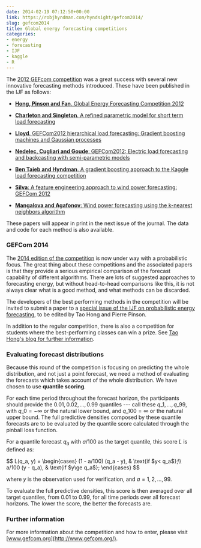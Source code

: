 ```yaml
---
date: 2014-02-19 07:12:50+00:00
link: https://robjhyndman.com/hyndsight/gefcom2014/
slug: gefcom2014
title: Global energy forecasting competitions
categories:
- energy
- forecasting
- IJF
- kaggle
- R
---
```


The [2012 GEFcom competition](http://www.drhongtao.com/gefcom/2012) was a great success with several new innovative forecasting methods introduced. These have been published in the IJF as follows:<!-- more -->

   
  * [**Hong, Pinson and Fan**. Global Energy Forecasting Competition 2012](http://dx.doi.org/10.1016/j.ijforecast.2013.07.001)

    
  * [**Charleton and Singleton**. A refined parametric model for short term load forecasting](http://dx.doi.org/10.1016/j.ijforecast.2013.07.003)

    
  * [**Lloyd**. GEFCom2012 hierarchical load forecasting: Gradient boosting machines and Gaussian processes](http://dx.doi.org/10.1016/j.ijforecast.2013.07.002)

    
  * [**Nedelec, Cugliari and Goude**: GEFCom2012: Electric load forecasting and backcasting with semi-parametric models](http://dx.doi.org/10.1016/j.ijforecast.2013.07.004)

    
  * [**Ben Taieb and Hyndman**. A gradient boosting approach to the Kaggle load forecasting competition](http://dx.doi.org/10.1016/j.ijforecast.2013.07.005)

    
  * [**Silva**: A feature engineering approach to wind power forecasting: GEFCom 2012](http://dx.doi.org/10.1016/j.ijforecast.2013.07.007)

    
  * [**Mangalova and Agafonov**: Wind power forecasting using the k-nearest neighbors algorithm](http://dx.doi.org/10.1016/j.ijforecast.2013.07.008)



These papers will appear in print in the next issue of the journal. The data and code for each method is also available.



### GEFCom 2014



The [2014 edition of the competition](http://www.gefcom.org/) is now under way with a probabilistic focus. The great thing about these competitions and the associated papers is that they provide a serious empirical comparison of the forecast capability of different algorithms. There are lots of suggested approaches to forecasting energy, but without head-to-head comparisons like this, it is not always clear what is a good method, and what methods can be discarded.

The developers of the best performing methods in the competition will be invited to submit a paper to a [special issue of the IJF on probabilistic energy forecasting](/hyndsight/probabilistic-energy-forecasting/), to be edited by Tao Hong and Pierre Pinson.

In addition to the regular competition, there is also a competition for students where the best-performing classes can win a prize. See [Tao Hong's blog for further information](http://blog.drhongtao.com/2014/02/institute-prize-for-gefcom2014.html).



### Evaluating forecast distributions



Because this round of the competition is focusing on predicting the whole distribution, and not just a point forecast, we need a method of evaluating the forecasts which takes account of the whole distribution. We have chosen to use **quantile scoring**.

For each time period throughout the forecast horizon, the participants should provide the $0.01, 0.02, \dots, 0.99$ quantiles --- call these $q\_1,\dots,q\_{99}$, with $q\_0=-\infty$ or the natural lower bound, and $q\_{100}=\infty$ or the natural upper bound. The full predictive densities composed by these quantile forecasts are to be evaluated by the quantile score calculated through the pinball loss function.

For a quantile forecast $q_a$ with $a/100$ as the target quantile, this score $L$ is defined as:

<div>
$$
L(q_a, y) = \begin{cases}
(1 - a/100) (q_a - y), & \text{if $y< q_a$};\\
a/100 (y - q_a), & \text{if $y\ge q_a$};
\end{cases}
$$
</div>

where $y$ is the observation used for verification, and $a = 1, 2, \dots, 99$.

To evaluate the full predictive densities, this score is then averaged over all target quantiles, from 0.01 to 0.99, for all time periods over all forecast horizons. The lower the score, the better the forecasts are.



### Further information



For more information about the competition and how to enter, please visit [www.gefcom.org](http://www.gefcom.org/).
